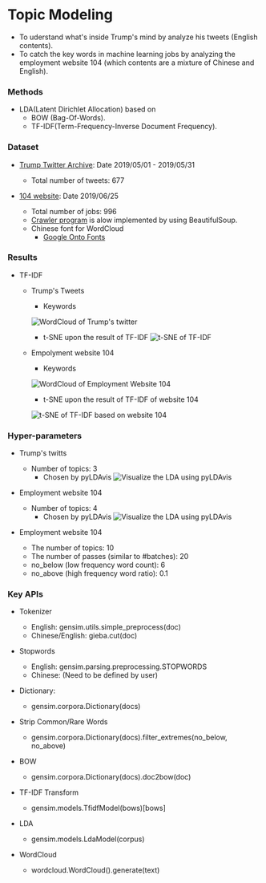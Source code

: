 [trump_twitter_archive]: http://www.trumptwitterarchive.com/archive "Trump Twitter Archive"
[wordcloud_twitter]: https://github.com/Brandon-HY-Lin/topic_modeling/blob/master/lda_english/figures/word_cloud_twitter.png "WordCloud image"
[tsne_tfidf_twitter]: https://github.com/Brandon-HY-Lin/topic_modeling/blob/master/lda_english/figures/tsne_tfidf.png "t-SNE of TF-IDF"
[wordcloud_104]: https://github.com/Brandon-HY-Lin/topic_modeling/blob/master/lda_chinese/figures/word_cloud_104.png "WordCloud image of website 104"
[pyldavis_twitter]: https://github.com/Brandon-HY-Lin/topic_modeling/blob/master/lda_english/figures/pyLDAvis_bow_trump_tweets.png "Pyldavis of Trump's tweets"
[pyldavis_104_tfidf]: https://github.com/Brandon-HY-Lin/topic_modeling/blob/master/lda_chinese/figures/pyLDAvis_tfidf_website_104.png "pyLDAvis of website 104 using TF-IDF corpus"
[tsne_tfidf_104]: https://github.com/Brandon-HY-Lin/topic_modeling/blob/master/lda_chinese/figures/tsne_tfidf_104.png "t-SNE of TF-IDF"


# Topic Modeling
- To uderstand what's inside Trump's mind by analyze his tweets (English contents).
- To catch the key words in machine learning jobs by analyzing the employment website 104 (which contents are a mixture of Chinese and English).

### Methods
- LDA(Latent Dirichlet Allocation) based on 
  - BOW (Bag-Of-Words).
  - TF-IDF(Term-Frequency-Inverse Document Frequency).

### Dataset
- [Trump Twitter Archive][trump_twitter_archive]: Date 2019/05/01 - 2019/05/31
  - Total number of tweets: 677
  
- [104 website](https://www.104.com.tw/jobs/search/?ro=0&kwop=7&keyword=machine%20learning&order=1&asc=0&page=1&mode=s&jobsource=2018indexpoc): Date 2019/06/25
  - Total number of jobs: 996
  - [Crawler program](https://github.com/Brandon-HY-Lin/topic_modeling/tree/master/crawler/employment_website_104) is alow implemented by using BeautifulSoup.
  - Chinese font for WordCloud
    - [Google Onto Fonts](https://www.google.com/get/noto/)

### Results
- TF-IDF
  - Trump's Tweets
    - Keywords
    
    ![WordCloud of Trump's twitter][wordcloud_twitter]
    
    - t-SNE upon the result of TF-IDF
      ![t-SNE of TF-IDF][tsne_tfidf_twitter]

  - Empolyment website 104
    - Keywords
    
    ![WordCloud of Employment Website 104][wordcloud_104]
    
    - t-SNE upon the result of TF-IDF of website 104
    
    ![t-SNE of TF-IDF based on website 104][tsne_tfidf_104]
    

### Hyper-parameters
  - Trump's twitts
    - Number of topics: 3
      - Chosen by pyLDAvis
        ![Visualize the LDA using pyLDAvis][pyldavis_twitter]
        
  - Employment website 104
    - Number of topics: 4
      - Chosen by pyLDAvis
        ![Visualize the LDA using pyLDAvis][pyldavis_104_tfidf]
      
  - Employment website 104
    - The number of topics: 10
    - The number of passes (similar to #batches): 20
    - no_below (low frequency word count): 6
    - no_above (high frequency word ratio): 0.1
    

### Key APIs
- Tokenizer
  - English: gensim.utils.simple_preprocess(doc)
  - Chinese/English: gieba.cut(doc)
  
- Stopwords
  - English: gensim.parsing.preprocessing.STOPWORDS
  - Chinese: (Need to be defined by user)
  
- Dictionary:
  - gensim.corpora.Dictionary(docs)
  
- Strip Common/Rare Words
  - gensim.corpora.Dictionary(docs).filter_extremes(no_below, no_above)
  
- BOW
  - gensim.corpora.Dictionary(docs).doc2bow(doc)
  
- TF-IDF Transform
  - gensim.models.TfidfModel(bows)[bows]
  
- LDA
  - gensim.models.LdaModel(corpus)
  
- WordCloud
  - wordcloud.WordCloud().generate(text)
